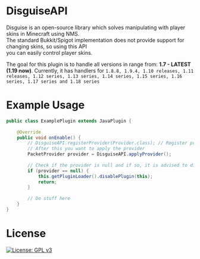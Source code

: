 # DisguiseAPI

Disguise is an open-source library which solves manipulating with player skins in Minecraft using NMS.
<br>
The standard Bukkit/Spigot implementation does not provide support for changing skins, so using this API
<br>
you can easily control player skins.

The goal for this plugin is to handle all versions in range from: **1.7 - LATEST (1.19 now)**.
Currently, it has handlers for `1.8.8, 1.9.4, 1.10 releases, 1.11 releases, 1.12 series, 1.13 series, 1.14 series, 1.15 series, 1.16 series, 1.17 series and 1.18 series`

# Example Usage
```java
public class ExamplePlugin extends JavaPlugin {
	
	@Override
	public void onEnable() {
		// DisguiseAPI.registerProvider(Provider.class); // Register provider here if you have any special providers
        // After this you want to apply the provider
        PacketProvider provider = DisguiseAPI.applyProvider();
		
		// Check if the provider is null and if so, it is advised to disable the plugin
        if (provider == null) {
			this.getPluginLoader().disablePlugin(this);
			return;
		}
		
		// Do stuff here
	}
}
 ```

# License 
[![License: GPL v3](https://img.shields.io/badge/License-GPLv3-blue.svg)](https://www.gnu.org/licenses/gpl-3.0)
